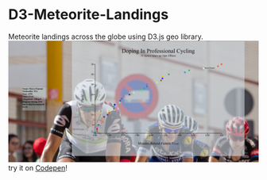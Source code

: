 # D3-Meteorite-Landings
Meteorite landings across the globe using D3.js geo library.
![Image of Meteorite-Landings]( ./thumbnail.png )
try it on [Codepen](https://codepen.io/Cyberputty/full/pVRjKQ/)!

